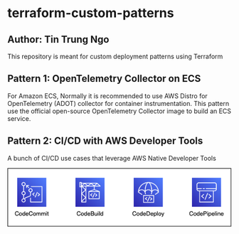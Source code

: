 # terraform-custom-patterns

## Author: Tin Trung Ngo


This repository is meant for custom deployment patterns using Terraform

## Pattern 1: OpenTelemetry Collector on ECS

For Amazon ECS, Normally it is recommended to use AWS Distro for OpenTelemetry (ADOT) collector for container instrumentation. This pattern use the official open-source OpenTelemetry Collector image to build an ECS service.


## Pattern 2: CI/CD with AWS Developer Tools

A bunch of CI/CD use cases that leverage AWS Native Developer Tools

![](./assets/aws_developer_tools.png)



